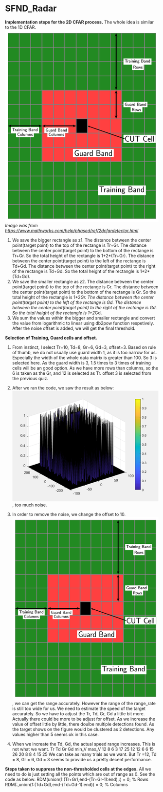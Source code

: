 # SFND_Radar

**Implementation steps for the 2D CFAR process.**
The whole idea is similar to the 1D CFAR. 
![alt text](https://github.com/XunOuyang/SFND_Radar/blob/master/image/cfar2dbands.png)
*Image was from https://www.mathworks.com/help/phased/ref/2dcfardetector.html*
1. We save the bigger rectangle as z1. 
   The distance between the center point(target point) to the top of the rectange is Tr+Gr.
   The distance between the center point(target point) to the bottom of the rectange is Tr+Gr.
   So the total height of the rectangle is 1+2*(Tr+Gr).
   The distance between the center point(target point) to the left of the rectange is Td+Gd.
   The distance between the center point(target point) to the right of the rectange is Td+Gd.
   So the total height of the rectangle is 1+2*(Td+Gd).
2. We save the smaller rectangle as z2.
   The distance between the center point(target point) to the top of the rectange is Gr.
   The distance between the center point(target point) to the bottom of the rectange is Gr.
   So the total height of the rectangle is 1+2*Gr.
   The distance between the center point(target point) to the left of the rectange is Gd.
   The distance between the center point(target point) to the right of the rectange is Gd.
   So the total height of the rectangle is 1+2*Gd.
3. We sum the values within the bigger and smaller rectangle and convert the value from logarithmic to linear using db2pow function respetively. After the noise offset is added, we will get the final threshold. 
 

**Selection of Training, Guard cells and offset.**
1. From instinct, I select Tr=10, Td=8, Gr=6, Gd=3, offset=3.
    Based on rule of thumb, we do not usually use guard width 1, as it is too narrow for us. Especially the width of the whole data matrix is greater than 100. So 3 is selected here. As the guard width is 3, 1.5 times to 3 times of training cells will be an good option. As we have more rows than columns, so the 6 is taken as the Gr, and 12 is selected as Tr. offset 3 is selected from the previous quiz.
2. After we ran the code, we saw the result as below:
![alt text](https://github.com/XunOuyang/SFND_Radar/blob/master/image/1.png), too much noise.

3. In order to remove the noise, we change the offset to 10.
![alt text](https://github.com/XunOuyang/SFND_Radar/blob/master/image/cfar2dbands.png), we can get the range accurately. However the range of the range_rate is still too wide for us. We need to estimate the speed of the target accurately. So we have to adjust the Tr, Td, Gr, Gd a little bit more. Actually there could be more to be adjust for offset. As we increase the value of offset little by little, there doulbe multiple detections found. As the target shows on the figure would be clustered as 2 detections. Any values higher than 5 seems ok in this case.

4. When we increate the Td, Gd, the actual speed range increases. This is not what we want. 
Tr  Td  Gr  Gd  min_V max_V
12  8   6   3   17    25
12  12  6   6   15    26
20  8   8   4   15    25
We can take as many trials as we want. But Tr =12, Td = 8, Gr = 6, Gd = 3 seems to provide us a pretty decent performance.


**Steps taken to suppress the non-thresholded cells at the edges.**
All we need to do is just setting all the points which are out of range as 0. See the code as below:
RDM(union(1:(Tr+Gr),end-(Tr+Gr-1):end),:) = 0;  % Rows
RDM(:,union(1:(Td+Gd),end-(Td+Gd-1):end)) = 0;  % Columns 
